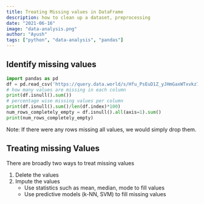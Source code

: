 ```yaml
---
title: Treating Missing values in DataFrame
description: how to clean up a dataset, preprocessing
date: "2021-06-16"
image: "data-analysis.png"
author: "Ayush"
tags: ["python", "data-analysis", "pandas"]
---
```


## Identify missing values
```py heading="Identify missing values in DataFrame using df.isnull"
import pandas as pd
df = pd.read_csv('https://query.data.world/s/Hfu_PsEuD1Z_yJHmGaxWTxvkz7W_b0')
# how many values are missing in each column
print(df.isnull().sum())
# percentage wise missing values per column
print(df.isnull().sum()/len(df.index)*100)
num_rows_completely_empty = df.isnull().all(axis=1).sum()
print(num_rows_completely_empty)
```
Note: If there were any rows missing all values, we would simply drop them.

## Treating missing Values
There are broadly two ways to treat missing values
1. Delete the values
2. Impute the values
    - Use statistics such as mean, median, mode to fill values
    - Use predictive models (k-NN, SVM) to fill missing values
